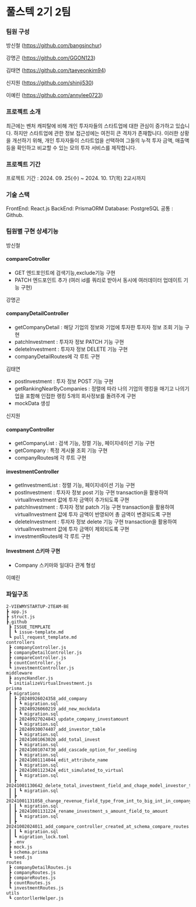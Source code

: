 # 풀스텍 2기 2팀

### 팀원 구성

방신철 (https://github.com/bangsinchur)

강명곤 (https://github.com/GGON123)

김태연 (https://github.com/taeyeonkim94)

신지원 (https://github.com/shinji530)

이예린 (https://github.com/annylee0723)

### 프로젝트 소개

최근에는 벤처 캐피탈에 비해 개인 투자자들의 스타트업에 대한 관심이 증가하고 있습니다. 하지만 스타트업에 관한 정보 접근성에는 여전히 큰 격차가 존재합니다. 이러한 상황을 개선하기 위해, 개인 투자자들이 스타트업을 선택하여 그들의 누적 투자 금액, 매출액 등을 확인하고 비교할 수 있는 모의 투자 서비스를 제작합니다.

### 프로젝트 기간

프로젝트 기간 : 2024. 09. 25(수) ~ 2024. 10. 17(목) 2교시까지

### 기술 스택

FrontEnd: React.js
BackEnd: PrismaORM
Database: PostgreSQL
공통 : Github.

### 팀원별 구현 상세기능

방신철

#### compareCotroller

- GET 엔드포인트에 검색기능,exclude기능 구현
- PATCH 엔드포인트 추가
  (여러 id를 쿼리로 받아서 동시에 여러데이터 업데이트 기능 구현)

강명곤

#### companyDetailController

- getCompanyDetail : 해당 기업의 정보와 기업에 투자한 투자자 정보 조회 기능 구현
- patchInvestment : 투자자 정보 PATCH 기능 구현
- deleteInvestment : 투자자 정보 DELETE 기능 구현
- companyDetailRoutes에 각 루트 구현

김태연

- postInvestment : 투자 정보 POST 기능 구현
- getRankingNearByCompanies : 정렬에 따라 나의 기업의 랭킹을 매기고 나의기업을 포함해 인접한 랭킹 5개의 회사정보를 돌려주게 구현
- mockData 생성

신지원

#### companyController

- getCompanyList : 검색 기능, 정렬 기능, 페이지네이션 기능 구현
- getCompany : 특정 게시물 조회 기능 구현
- companyRoutes에 각 루트 구현

#### investmentController

- getInvestmentList : 정렬 기능, 페이지네이션 기능 구현
- postInvestment : 투자자 정보 post 기능 구현 transaction을 활용하여 virtualInvestment 값에 투자 금액이 추가되도록 구현
- patchInvestment : 투자자 정보 patch 기능 구현 transaction을 활용하여 virtualInvestment 값에 투자 금액이 반영되어 총 금액이 변경되도록 구현
- deleteInvestment : 투자자 정보 delete 기능 구현 transaction을 활용하여 virtualInvestment 값에 투자 금액이 제외되도록 구현
- investmentRoutes에 각 루트 구현

#### Investment 스키마 구현

- Company 스키마와 일대다 관계 형성

이예린

### 파일구조

```
2-VIEWMYSTARTUP-2TEAM-BE
┣ app.js
┣ struct.js
┣.github
 ┣ ISSUE_TEMPLATE
 ┃ ┗ issue-template.md
 ┗ pull_request_template.md
controllers
 ┣ companyController.js
 ┣ companyDetailController.js
 ┣ compareController.js
 ┣ countController.js
 ┗ investmentController.js
middleware
 ┣ asyncHandler.js
 ┗ initializeVirtualInvestment.js
prisma
 ┣ migrations
 ┃ ┣ 20240926024358_add_company
 ┃ ┃ ┗ migration.sql
 ┃ ┣ 20240926060219_add_new_mockdata
 ┃ ┃ ┗ migration.sql
 ┃ ┣ 20240927024843_update_company_investamount
 ┃ ┃ ┗ migration.sql
 ┃ ┣ 20240930074407_add_investor_table
 ┃ ┃ ┗ migration.sql
 ┃ ┣ 20241001063020_add_total_invest
 ┃ ┃ ┗ migration.sql
 ┃ ┣ 20241001074730_add_cascade_option_for_seeding
 ┃ ┃ ┗ migration.sql
 ┃ ┣ 20241001114044_edit_attribute_name
 ┃ ┃ ┗ migration.sql
 ┃ ┣ 20241001123424_edit_simulated_to_virtual
 ┃ ┃ ┗ migration.sql
 ┃ ┣ 20241001130642_delete_total_investment_field_and_chage_model_investor_to_investment
 ┃ ┃ ┗ migration.sql
 ┃ ┣ 20241001131058_change_revenue_field_type_from_int_to_big_int_in_company_model
 ┃ ┃ ┗ migration.sql
 ┃ ┣ 20241001131224_rename_investment_s_amount_field_to_amount
 ┃ ┃ ┗ migration.sql
 ┃ ┣ 20241002024011_add_compare_controller_created_at_schema_compare_routes
 ┃ ┃ ┗ migration.sql
 ┃ ┗ migration_lock.toml
 ┣ .env
 ┣ mock.js
 ┣ schema.prisma
 ┗ seed.js
routes
 ┣ companyDetailRoutes.js
 ┣ companyRoutes.js
 ┣ compareRoutes.js
 ┣ countRoutes.js
 ┗ investmentRoutes.js
utils
 ┗ contorllerHelper.js
```

